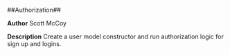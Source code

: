 ##Authorization##

**Author**
Scott McCoy

**Description**
Create a user model constructor and run authorization logic for sign up and logins. 

